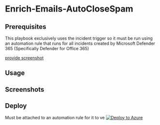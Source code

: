 # Enrich-Emails-AutoCloseSpam


## Prerequisites
This playbook exclusively uses the incident trigger so it must be run using an automation rule that runs for all incidents created by Microsoft Defender 365 (Specifically Defender for Office 365)

[provide screenshot]()


## Usage



## Screenshots


## Deploy
Must be attached to an automation rule for it to ve 
[![Deploy to Azure](https://aka.ms/deploytoazurebutton)](https://portal.azure.com/#create/Microsoft.Template/uri/)
